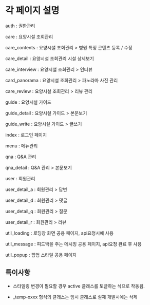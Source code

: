 # 각 페이지 설명

auth : 권한관리

care : 요양시설 조회관리

care_contents : 요양시설 조회관리 > 병원 특징 콘텐츠 등록 / 수정

care_detail : 요양시설 조회관리 시설 상세보기

care_interview : 요양시설 조회관리 > 인터뷰

card_panorama : 요양시설 조회관리 > 파노라마 사진 관리

care_review : 요양시설 조회관리 > 리뷰 관리

guide : 요양시설 가이드

guide_detail : 요양시설 가이드 > 본문보기

guide_write : 요양시설 가이드 > 글쓰기

index : 로그인 페이지

menu : 메뉴관리

qna : Q&A 관리

qna_detail : Q&A 관리 > 본문보기

user : 회원관리

user_detail_a : 회원관리 > 답변

user_detail_d : 회원관리 > 댓글

user_detail_q : 회원관리 > 질문

user_detail_r : 회원관리 > 리뷰

util_loading : 로딩창 화면 공용 페이지, api요청시에 사용

util_message : 피드백을 주는 메시징 공용 페이지, api요청 완료 후 사용

util_popup : 팝업 스타일 공용 페이지

## 특이사항

- 스타일링 변경이 필요할 경우 active 클래스를 토글하는 식으로 작동됨.

- \_temp-xxxx 형식의 클래스는 임시 클래스로 실제 개발시에는 삭제
